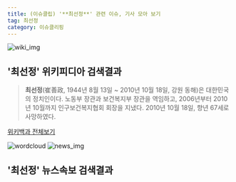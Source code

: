 ```yaml
---
title: (이슈클립) '**최선정**' 관련 이슈, 기사 모아 보기
tag: 최선정
category: 이슈클리핑
---
```

![wiki_img](https://user-images.githubusercontent.com/42597476/44503234-41136a80-a6d0-11e8-9071-6fc6418eafe4.png)
## **'**최선정**'** 위키피디아 검색결과
>**최선정**(崔善政, 1944년 8월 13일 ~ 2010년 10월 18일, 강원 동해)은 대한민국의 정치인이다. 노동부 장관과 보건복지부 장관을 역임하고, 2006년부터 2010년 10월까지 인구보건복지협회 회장을 지냈다. 2010년 10월 18일, 향년 67세로 사망하였다.

<a href="https://ko.wikipedia.org/wiki/최선정" target="_blank">위키백과 전체보기</a>

![wordcloud](https://s3.ap-northeast-2.amazonaws.com/lyrics101-wordcloud/2018-09-18-1537256765.png)
![news_img](https://user-images.githubusercontent.com/42597476/44507050-1206f400-a6e4-11e8-8d98-7ffbfebb353f.png)
## **'**최선정**'** 뉴스속보 검색결과

